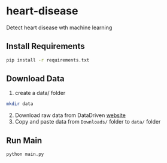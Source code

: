 # heart-disease
 Detect heart disease wth machine learning

## Install Requirements
```bash
pip install -r requirements.txt
```


## Download Data
1. create a data/ folder
```bash
mkdir data
```
2. Download raw data from DataDriven [website](https://www.drivendata.org/competitions/54/machine-learning-with-a-heart/data/)
3. Copy and paste data from `Downloads/` folder to `data/` folder

## Run Main
```bash
python main.py
```